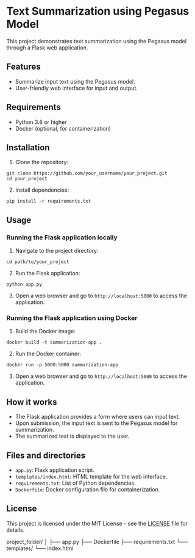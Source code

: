 
# Text Summarization using Pegasus Model

This project demonstrates text summarization using the Pegasus model through a Flask web application.

## Features

- Summarize input text using the Pegasus model.
- User-friendly web interface for input and output.

## Requirements

- Python 3.8 or higher
- Docker (optional, for containerization)

## Installation

1. Clone the repository:

```
git clone https://github.com/your_username/your_project.git
cd your_project
```

2. Install dependencies:

```
pip install -r requirements.txt
```

## Usage

### Running the Flask application locally

1. Navigate to the project directory:

```
cd path/to/your_project
```

2. Run the Flask application:

```
python app.py
```

3. Open a web browser and go to `http://localhost:5000` to access the application.

### Running the Flask application using Docker

1. Build the Docker image:

```
docker build -t summarization-app .
```

2. Run the Docker container:

```
docker run -p 5000:5000 summarization-app
```

3. Open a web browser and go to `http://localhost:5000` to access the application.

## How it works

- The Flask application provides a form where users can input text.
- Upon submission, the input text is sent to the Pegasus model for summarization.
- The summarized text is displayed to the user.

## Files and directories

- `app.py`: Flask application script.
- `templates/index.html`: HTML template for the web interface.
- `requirements.txt`: List of Python dependencies.
- `Dockerfile`: Docker configuration file for containerization.

## License

This project is licensed under the MIT License - see the [LICENSE](LICENSE) file for details.







project_folder/
│
├── app.py
├── Dockerfile
├── requirements.txt
└── templates/
    └── index.html
